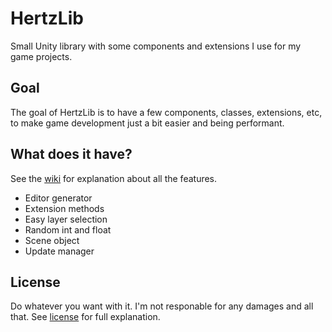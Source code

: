 # HertzLib
Small Unity library with some components and extensions I use for my game projects.

## Goal
The goal of HertzLib is to have a few components, classes, extensions, etc, to make game development just a bit easier and being performant. 

## What does it have?
See the [wiki](https://github.com/Hertzole/HertzLib/wiki) for explanation about all the features.
- Editor generator
- Extension methods
- Easy layer selection
- Random int and float
- Scene object
- Update manager

## License
Do whatever you want with it. I'm not responable for any damages and all that. See [license](https://github.com/Hertzole/HertzLib/blob/master/LICENSE) for full explanation.
